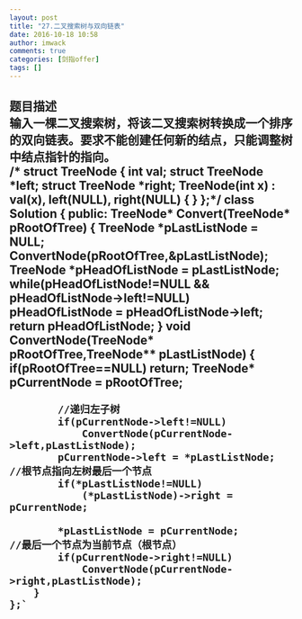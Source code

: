 ```yaml
---
layout: post
title: "27.二叉搜索树与双向链表"
date: 2016-10-18 10:58
author: imwack
comments: true
categories: [剑指offer]
tags: []
---
```

<h2 class="subject-item-title">题目描述


<div class="subject-question">输入一棵二叉搜索树，将该二叉搜索树转换成一个排序的双向链表。要求不能创建任何新的结点，只能调整树中结点指针的指向。</div>
	/*
    struct TreeNode {
        int val;
        struct TreeNode *left;
        struct TreeNode *right;
        TreeNode(int x) :
                val(x), left(NULL), right(NULL) {
        }
    };*/
    class Solution {
    public:
        TreeNode* Convert(TreeNode* pRootOfTree)
        {
            TreeNode *pLastListNode = NULL;
            ConvertNode(pRootOfTree,&amp;pLastListNode);
            TreeNode *pHeadOfListNode = pLastListNode;
            while(pHeadOfListNode!=NULL &amp;&amp; pHeadOfListNode->left!=NULL)       
                pHeadOfListNode = pHeadOfListNode->left;
            return pHeadOfListNode;
        }
        void ConvertNode(TreeNode* pRootOfTree,TreeNode** pLastListNode)
        {
            if(pRootOfTree==NULL)
                return;
            TreeNode* pCurrentNode = pRootOfTree;
    
            //递归左子树
            if(pCurrentNode->left!=NULL)
                ConvertNode(pCurrentNode->left,pLastListNode);
            pCurrentNode->left = *pLastListNode;  //根节点指向左树最后一个节点
            if(*pLastListNode!=NULL)
                (*pLastListNode)->right = pCurrentNode;
    
            *pLastListNode = pCurrentNode;       //最后一个节点为当前节点（根节点）
            if(pCurrentNode->right!=NULL)
                ConvertNode(pCurrentNode->right,pLastListNode);
        }
    };`

&nbsp;

</div>
